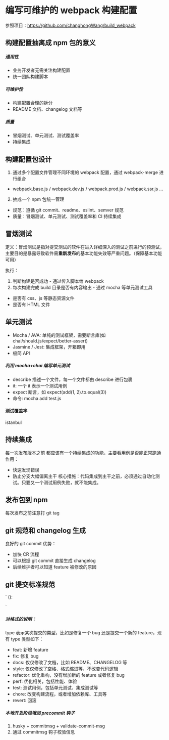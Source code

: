 # 编写可维护的 webpack 构建配置

参照项目：https://github.com/changhongWang/build_webpack

## 构建配置抽离成 npm 包的意义

##### 通用性

- 业务开发者无需关注构建配置
- 统一团队构建脚本

##### 可维护性

- 构建配置合理的拆分
- README 文档、changelog 文档等

##### 质量

- 冒烟测试、单元测试、测试覆盖率
- 持续集成

## 构建配置包设计

1. 通过多个配置文件管理不同环境的 webpack 配置，通过 webpack-merge 进行组合

- webpack.base.js / webpack.dev.js / webpack.prod.js / webpack.ssr.js ...

2. 抽成一个 npm 包统一管理

- 规范：遵循 git commit、readme、eslint、semver 规范
- 质量：冒烟测试、单元测试、测试覆盖率和 CI 持续集成

## 冒烟测试

定义：冒烟测试是指对提交测试的软件在进入详细深入的测试之前进行的预测试，主要目的是暴露导致软件需**重新发布**的基本功能失效等严重问题。（保障基本功能可用）

执行：

1. 判断构建是否成功 - 通过传入脚本给 webpack
2. 每次构建完成 build 目录是否有内容输出 - 通过 mocha 等单元测试工具

- 是否有 css、js 等静态资源文件
- 是否有 HTML 文件

## 单元测试

- Mocha / AVA: 单纯的测试框架，需要断言库(如 chai/should.js/expect/better-assert)
- Jasmine / Jest: 集成框架，开箱即用
- 极简 API

##### 利用 mocha+chai 编写单元测试

- describe 描述一个文件，每一个文件都由 describe 进行包裹
- it: 一个 it 表示一个测试用例
- expect 断言，如 expect(add(1, 2).to.equal(3))
- 命令: mocha add test.js

#### 测试覆盖率

istanbul

## 持续集成

每一次发布版本之前 都应该有一个持续集成的功能，主要看用例是否能正常跑通
作用：

- 快速发现错误
- 防止分支大幅偏离主干
  核心措施：代码集成到主干之前，必须通过自动化测试。只要又一个测试用例失败，就不能集成。

## 发布包到 npm

每次发布之前注意打 git tag

## git 规范和 changelog 生成

良好的 git commit 优势：

- 加快 CR 流程
- 可以根据 git commit 直接生成 changelog
- 后续维护者可以知道 feature 被修改的原因

## git 提交标准规范

`
<type>(<scope>): <subject>
<BLANK LINE>

<body>
<BLANK LINE>
<footer>
`

##### 对格式的说明：

type 表示某次提交的类型，比如是修复一个 bug 还是提交一个新的 feature，现有 type 类型如下：

- feat: 新增 feature
- fix: 修复 bug
- docs: 仅仅修改了文档，比如 README、CHANGELOG 等
- style: 仅仅修改了空格、格式缩进等，不改变代码逻辑
- refactor: 优化重构，没有增加新的 feature 或者修复 bug
- perf: 优化相关，包括性能、体验
- test: 测试用例，包括单元测试、集成测试等
- chore: 改变构建流程，或者增加依赖库、工具等
- revert: 回滚

##### 本地开发阶段增加 precommit 钩子

1. husky + commitmsg + validate-commit-msg
2. 通过 commitmsg 钩子校验信息
